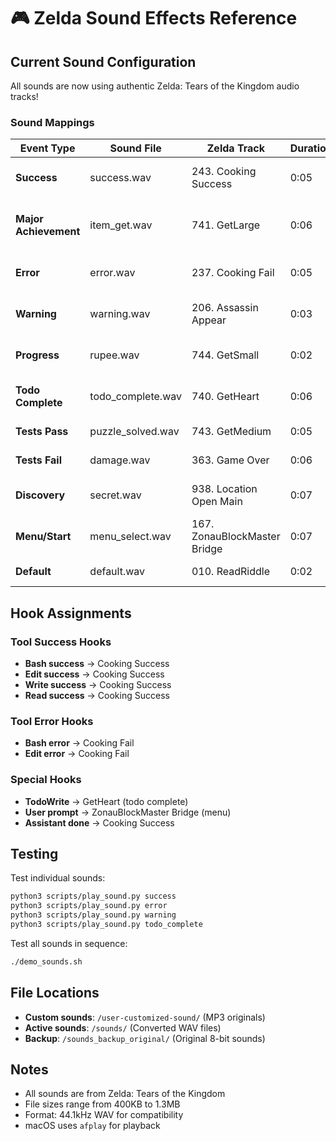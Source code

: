 # 🎮 Zelda Sound Effects Reference

## Current Sound Configuration

All sounds are now using authentic Zelda: Tears of the Kingdom audio tracks!

### Sound Mappings

| Event Type | Sound File | Zelda Track | Duration | Usage |
|------------|------------|-------------|----------|--------|
| **Success** | success.wav | 243. Cooking Success | 0:05 | Commands succeed, builds pass |
| **Major Achievement** | item_get.wav | 741. GetLarge | 0:06 | Task completion, major success |
| **Error** | error.wav | 237. Cooking Fail | 0:05 | Command failures, errors |
| **Warning** | warning.wav | 206. Assassin Appear | 0:03 | Alerts, blocked hooks |
| **Progress** | rupee.wav | 744. GetSmall | 0:02 | Quick updates, small wins |
| **Todo Complete** | todo_complete.wav | 740. GetHeart | 0:06 | Todo items marked done |
| **Tests Pass** | puzzle_solved.wav | 743. GetMedium | 0:05 | All tests passing |
| **Tests Fail** | damage.wav | 363. Game Over | 0:06 | Test failures |
| **Discovery** | secret.wav | 938. Location Open Main | 0:07 | New findings, secrets |
| **Menu/Start** | menu_select.wav | 167. ZonauBlockMaster Bridge | 0:07 | Starting actions |
| **Default** | default.wav | 010. ReadRiddle | 0:02 | Fallback notification |

## Hook Assignments

### Tool Success Hooks
- **Bash success** → Cooking Success
- **Edit success** → Cooking Success  
- **Write success** → Cooking Success
- **Read success** → Cooking Success

### Tool Error Hooks
- **Bash error** → Cooking Fail
- **Edit error** → Cooking Fail

### Special Hooks
- **TodoWrite** → GetHeart (todo complete)
- **User prompt** → ZonauBlockMaster Bridge (menu)
- **Assistant done** → Cooking Success

## Testing

Test individual sounds:
```bash
python3 scripts/play_sound.py success
python3 scripts/play_sound.py error
python3 scripts/play_sound.py warning
python3 scripts/play_sound.py todo_complete
```

Test all sounds in sequence:
```bash
./demo_sounds.sh
```

## File Locations

- **Custom sounds**: `/user-customized-sound/` (MP3 originals)
- **Active sounds**: `/sounds/` (Converted WAV files)
- **Backup**: `/sounds_backup_original/` (Original 8-bit sounds)

## Notes

- All sounds are from Zelda: Tears of the Kingdom
- File sizes range from 400KB to 1.3MB
- Format: 44.1kHz WAV for compatibility
- macOS uses `afplay` for playback